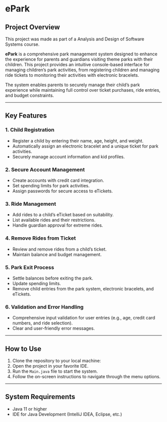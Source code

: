 # ePark

##  Project Overview

This project was made as part of a Analysis and Design of Software Systems course.

**ePark** is a comprehensive park management system designed to enhance the experience for parents and guardians visiting theme parks with their children. This project provides an intuitive console-based interface for managing children’s park activities, from registering children and managing ride tickets to monitoring their activities with electronic bracelets.

The system enables parents to securely manage their child’s park experience while maintaining full control over ticket purchases, ride entries, and budget constraints.

---

##  Key Features

### 1. **Child Registration**

-  Register a child by entering their name, age, height, and weight.
-  Automatically assign an electronic bracelet and a unique ticket for park activities.
-  Securely manage account information and kid profiles.

### 2. **Secure Account Management**

-  Create accounts with credit card integration.
-  Set spending limits for park activities.
-  Assign passwords for secure access to eTickets.

### 3. **Ride Management**

-  Add rides to a child’s eTicket based on suitability.
-  List available rides and their restrictions.
-  Handle guardian approval for extreme rides.

### 4. **Remove Rides from Ticket**

-  Review and remove rides from a child’s ticket.
-  Maintain balance and budget management.

### 5. **Park Exit Process**

-  Settle balances before exiting the park.
-  Update spending limits.
-  Remove child entries from the park system, electronic bracelets, and eTickets.

### 6. **Validation and Error Handling**

-  Comprehensive input validation for user entries (e.g., age, credit card numbers, and ride selection).
-  Clear and user-friendly error messages.

---

##  How to Use

1. Clone the repository to your local machine:
2. Open the project in your favorite IDE.
3. Run the `Main.java` file to start the system.
4. Follow the on-screen instructions to navigate through the menu options.

---

##  System Requirements

- Java 11 or higher
- IDE for Java Development (IntelliJ IDEA, Eclipse, etc.)
